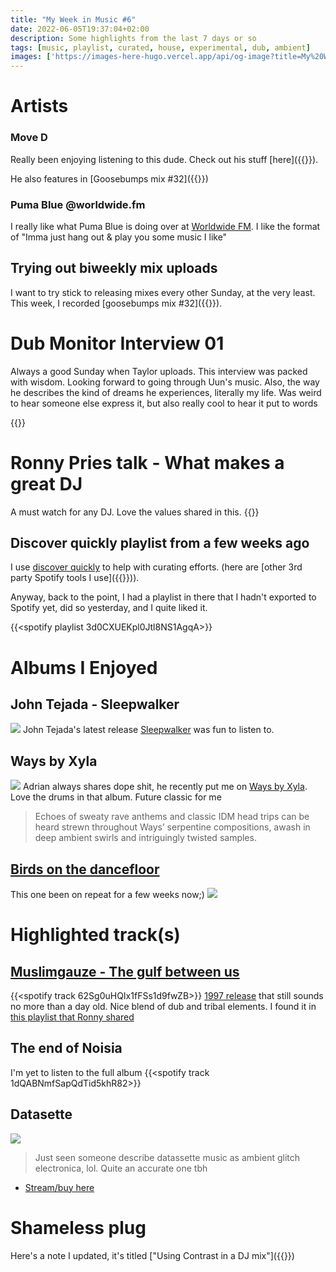 ```yaml
---
title: "My Week in Music #6"
date: 2022-06-05T19:37:04+02:00
description: Some highlights from the last 7 days or so
tags: [music, playlist, curated, house, experimental, dub, ambient]
images: ['https://images-here-hugo.vercel.app/api/og-image?title=My%20Week%20in%20Music%20%236']
---
```

# Artists
### Move D
Really been enjoying listening to this dude. Check out his stuff [here]({{<ref move-d>}}).

He also features in [Goosebumps mix #32]({{<ref gb32>}})

### Puma Blue @worldwide.fm
I really like what Puma Blue is doing over at [Worldwide FM](https://worldwidefm.net/episode/blueish-puma-blue). I like the format of "Imma just hang out & play you some music I like"


## Trying out biweekly mix uploads
I want to try stick to releasing mixes every other Sunday, at the very least. This week, I recorded [goosebumps mix #32]({{<ref gb32>}}).

# Dub Monitor Interview 01
Always a good Sunday when Taylor uploads. This interview was packed with wisdom. Looking forward to going through Uun's music. Also, the way he describes the kind of dreams he experiences, literally my life. Was weird to hear someone else express it, but also really cool to hear it put to words

{{<youtube l8smnsDSBKs>}}

# Ronny Pries talk - What makes a great DJ
A must watch for any DJ. Love the values shared in this.
{{<youtube N98XIKgjRlM>}}

## Discover quickly playlist from a few weeks ago
I use [discover quickly](https://discoverquickly.com/) to help with curating efforts. (here are [other 3rd party Spotify tools I use]({{<ref spotify-tools>}})).

Anyway, back to the point, I had a playlist in there that I hadn't exported to Spotify yet, did so yesterday, and I quite liked it.

{{<spotify playlist 3d0CXUEKpl0Jtl8NS1AgqA>}}

# Albums I Enjoyed
## John Tejada - Sleepwalker
![](https://f4.bcbits.com/img/a2881945753_10.jpg)
John Tejada's latest release [Sleepwalker](https://johntejada.bandcamp.com/album/sleepwalker) was fun to listen to.

## Ways by Xyla
![](https://f4.bcbits.com/img/a0138336818_10.jpg)
Adrian always shares dope shit, he recently put me on [Ways by Xyla](https://xylasf.bandcamp.com/album/ways). Love the drums in that album. Future classic for me
>  Echoes of sweaty rave anthems and classic IDM head trips can be heard strewn throughout Ways’ serpentine compositions, awash in deep ambient swirls and intriguingly twisted samples.

## [Birds on the dancefloor](https://mulemusiq.bandcamp.com/album/birds-on-the-dancefloor)
This one been on repeat for a few weeks now;)
![](https://f4.bcbits.com/img/a0954555971_10.jpg)

# Highlighted track(s)
## [Muslimgauze - The gulf between us](https://boomkat.com/products/gulf-between-us-f0cb3743-6c16-49d8-871c-ac3e797577f0)
{{<spotify track 62Sg0uHQIx1fFSs1d9fwZB>}}
[1997 release](https://boomkat.com/products/gulf-between-us-f0cb3743-6c16-49d8-871c-ac3e797577f0) that still sounds no more than a day old. Nice blend of dub and tribal elements. I found it in [this playlist that Ronny shared](https://open.spotify.com/playlist/0NluoTf4azl4CtBhAErU2r?si=1f21e46b54b64e76)

## The end of Noisia
I'm yet to listen to the full album
{{<spotify track 1dQABNmfSapQdTid5khR82>}}

## Datasette
![](https://f4.bcbits.com/img/a3735302191_10.jpg)
> Just seen someone describe datassette music as ambient glitch electronica, lol. Quite an accurate one tbh
- [Stream/buy here](https://datassette.bandcamp.com/track/187-lighthouse)

# Shameless plug
Here's a note I updated, it's titled ["Using Contrast in a DJ mix"]({{<ref good-dub-techno-mix>}})